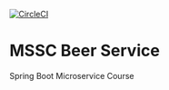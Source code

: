 [![CircleCI](https://circleci.com/gh/phenyopilatso/beer-service.svg?style=svg)](https://circleci.com/gh/phenyopilatso/beer-service)

# MSSC Beer Service

Spring Boot Microservice Course
